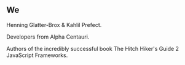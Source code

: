 ## We

Henning Glatter-Brox & Kahlil Prefect.

Developers from Alpha Centauri.

Authors of the incredibly successful book The Hitch Hiker's Guide 2 JavaScript Frameworks.
